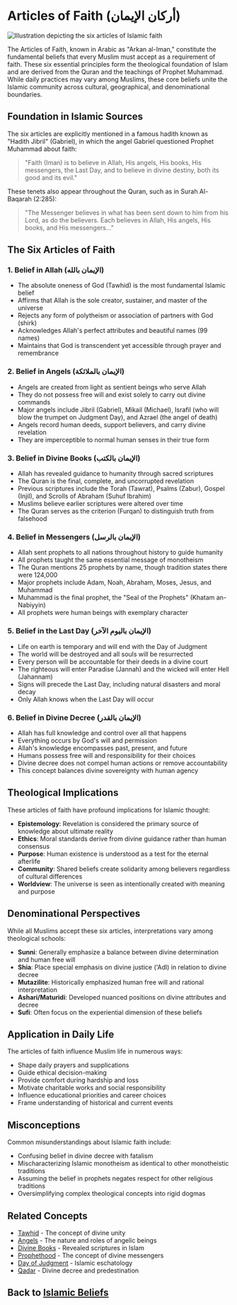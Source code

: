 # Articles of Faith (أركان الإيمان)

![Illustration depicting the six articles of Islamic faith](articles_of_faith.jpg)

The Articles of Faith, known in Arabic as "Arkan al-Iman," constitute the fundamental beliefs that every Muslim must accept as a requirement of faith. These six essential principles form the theological foundation of Islam and are derived from the Quran and the teachings of Prophet Muhammad. While daily practices may vary among Muslims, these core beliefs unite the Islamic community across cultural, geographical, and denominational boundaries.

## Foundation in Islamic Sources

The six articles are explicitly mentioned in a famous hadith known as "Hadith Jibril" (Gabriel), in which the angel Gabriel questioned Prophet Muhammad about faith:

> "Faith (Iman) is to believe in Allah, His angels, His books, His messengers, the Last Day, and to believe in divine destiny, both its good and its evil."

These tenets also appear throughout the Quran, such as in Surah Al-Baqarah (2:285):

> "The Messenger believes in what has been sent down to him from his Lord, as do the believers. Each believes in Allah, His angels, His books, and His messengers..."

## The Six Articles of Faith

### 1. Belief in Allah (الإيمان بالله)

* The absolute oneness of God (Tawhid) is the most fundamental Islamic belief
* Affirms that Allah is the sole creator, sustainer, and master of the universe
* Rejects any form of polytheism or association of partners with God (shirk)
* Acknowledges Allah's perfect attributes and beautiful names (99 names)
* Maintains that God is transcendent yet accessible through prayer and remembrance

### 2. Belief in Angels (الإيمان بالملائكة)

* Angels are created from light as sentient beings who serve Allah
* They do not possess free will and exist solely to carry out divine commands
* Major angels include Jibril (Gabriel), Mikail (Michael), Israfil (who will blow the trumpet on Judgment Day), and Azrael (the angel of death)
* Angels record human deeds, support believers, and carry divine revelation
* They are imperceptible to normal human senses in their true form

### 3. Belief in Divine Books (الإيمان بالكتب)

* Allah has revealed guidance to humanity through sacred scriptures
* The Quran is the final, complete, and uncorrupted revelation
* Previous scriptures include the Torah (Tawrat), Psalms (Zabur), Gospel (Injil), and Scrolls of Abraham (Suhuf Ibrahim)
* Muslims believe earlier scriptures were altered over time
* The Quran serves as the criterion (Furqan) to distinguish truth from falsehood

### 4. Belief in Messengers (الإيمان بالرسل)

* Allah sent prophets to all nations throughout history to guide humanity
* All prophets taught the same essential message of monotheism
* The Quran mentions 25 prophets by name, though tradition states there were 124,000
* Major prophets include Adam, Noah, Abraham, Moses, Jesus, and Muhammad
* Muhammad is the final prophet, the "Seal of the Prophets" (Khatam an-Nabiyyin)
* All prophets were human beings with exemplary character

### 5. Belief in the Last Day (الإيمان باليوم الآخر)

* Life on earth is temporary and will end with the Day of Judgment
* The world will be destroyed and all souls will be resurrected
* Every person will be accountable for their deeds in a divine court
* The righteous will enter Paradise (Jannah) and the wicked will enter Hell (Jahannam)
* Signs will precede the Last Day, including natural disasters and moral decay
* Only Allah knows when the Last Day will occur

### 6. Belief in Divine Decree (الإيمان بالقدر)

* Allah has full knowledge and control over all that happens
* Everything occurs by God's will and permission
* Allah's knowledge encompasses past, present, and future
* Humans possess free will and responsibility for their choices
* Divine decree does not compel human actions or remove accountability
* This concept balances divine sovereignty with human agency

## Theological Implications

These articles of faith have profound implications for Islamic thought:

* **Epistemology**: Revelation is considered the primary source of knowledge about ultimate reality
* **Ethics**: Moral standards derive from divine guidance rather than human consensus
* **Purpose**: Human existence is understood as a test for the eternal afterlife
* **Community**: Shared beliefs create solidarity among believers regardless of cultural differences
* **Worldview**: The universe is seen as intentionally created with meaning and purpose

## Denominational Perspectives

While all Muslims accept these six articles, interpretations vary among theological schools:

* **Sunni**: Generally emphasize a balance between divine determination and human free will
* **Shia**: Place special emphasis on divine justice ('Adl) in relation to divine decree
* **Mutazilite**: Historically emphasized human free will and rational interpretation
* **Ashari/Maturidi**: Developed nuanced positions on divine attributes and decree
* **Sufi**: Often focus on the experiential dimension of these beliefs

## Application in Daily Life

The articles of faith influence Muslim life in numerous ways:

* Shape daily prayers and supplications
* Guide ethical decision-making
* Provide comfort during hardship and loss
* Motivate charitable works and social responsibility
* Influence educational priorities and career choices
* Frame understanding of historical and current events

## Misconceptions

Common misunderstandings about Islamic faith include:

* Confusing belief in divine decree with fatalism
* Mischaracterizing Islamic monotheism as identical to other monotheistic traditions
* Assuming the belief in prophets negates respect for other religious traditions
* Oversimplifying complex theological concepts into rigid dogmas

## Related Concepts

* [Tawhid](./tawhid.md) - The concept of divine unity
* [Angels](./angels.md) - The nature and roles of angelic beings
* [Divine Books](./divine_books.md) - Revealed scriptures in Islam
* [Prophethood](./prophethood.md) - The concept of divine messengers
* [Day of Judgment](./day_of_judgment.md) - Islamic eschatology
* [Qadar](./qadar.md) - Divine decree and predestination

## Back to [Islamic Beliefs](./README.md)
